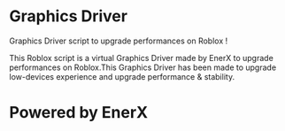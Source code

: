 # Graphics Driver
Graphics Driver script to upgrade performances on Roblox !

This Roblox script is a virtual
Graphics Driver made by EnerX to upgrade performances
on Roblox.This Graphics Driver has been made
to upgrade low-devices experience and upgrade
performance & stability.

# Powered by EnerX
